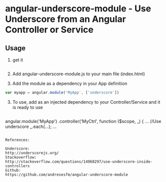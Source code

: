 angular-underscore-module - Use Underscore from an Angular Controller or Service
======


## Usage

1. get it 
   ```bower install angular-underscore-module
   ```
1. Add angular-underscore-module.js to your main file (index.html)

2. Add the module as a dependency in your App definition
  ```javascript
  var myapp = angular.module('MyApp', ['underscore'])
  ```

3. To use, add as an injected dependency to your Controller/Service and it is ready to use
    ```javascript
  angular.module('MyApp')
  .controller('MyCtrl', function ($scope, _) {
  ...
  //Use underscore
   _.each(...);
  ...
  ```

  References:
  
 Underscore:
 http://underscorejs.org/
 Stackoverflow:
 http://stackoverflow.com/questions/14968297/use-underscore-inside-controllers
 Github:
 https://github.com/andresesfm/angular-underscore-module